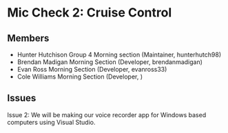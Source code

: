 # Mic Check 2: Cruise Control
## Members  
- Hunter Hutchison Group 4 Morning section (Maintainer, hunterhutch98)  
- Brendan Madigan Morning Section (Developer, brendanmadigan)  
- Evan Ross Morning Section (Developer, evanross33)  
- Cole Williams Morning Section (Developer, )  

## Issues  

Issue 2: We will be making our voice recorder app for Windows based computers using Visual Studio.  
